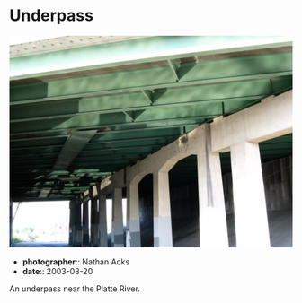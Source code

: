 # Underpass

![Light reflected from a nearby river illuminates the steel and concrete of an underpass](assets/2003-08-20-underpass.webp)

* **photographer**:: Nathan Acks
* **date**:: 2003-08-20

An underpass near the Platte River.
